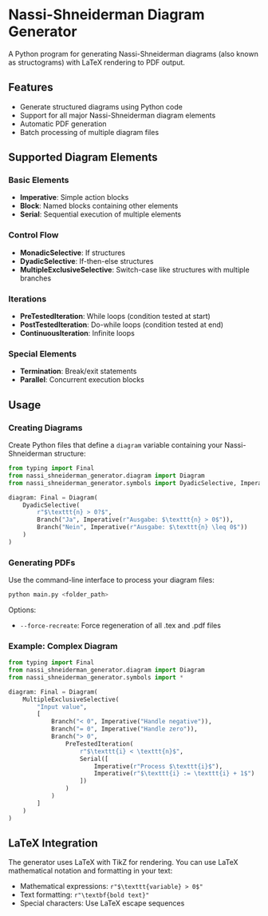 # Nassi-Shneiderman Diagram Generator

A Python program for generating Nassi-Shneiderman diagrams (also known as structograms) with LaTeX rendering to PDF output.

## Features

- Generate structured diagrams using Python code
- Support for all major Nassi-Shneiderman diagram elements
- Automatic PDF generation
- Batch processing of multiple diagram files

## Supported Diagram Elements

### Basic Elements
- **Imperative**: Simple action blocks
- **Block**: Named blocks containing other elements
- **Serial**: Sequential execution of multiple elements

### Control Flow
- **MonadicSelective**: If structures  
- **DyadicSelective**: If-then-else structures
- **MultipleExclusiveSelective**: Switch-case like structures with multiple branches

### Iterations
- **PreTestedIteration**: While loops (condition tested at start)
- **PostTestedIteration**: Do-while loops (condition tested at end)
- **ContinuousIteration**: Infinite loops

### Special Elements
- **Termination**: Break/exit statements
- **Parallel**: Concurrent execution blocks

## Usage

### Creating Diagrams

Create Python files that define a `diagram` variable containing your Nassi-Shneiderman structure:

```python
from typing import Final
from nassi_shneiderman_generator.diagram import Diagram
from nassi_shneiderman_generator.symbols import DyadicSelective, Imperative, Branch

diagram: Final = Diagram(
    DyadicSelective(
        r"$\texttt{n} > 0?$",
        Branch("Ja", Imperative(r"Ausgabe: $\texttt{n} > 0$")),
        Branch("Nein", Imperative(r"Ausgabe: $\texttt{n} \leq 0$"))
    )
)
```

### Generating PDFs

Use the command-line interface to process your diagram files:

```bash
python main.py <folder_path>
```

Options:
- `--force-recreate`: Force regeneration of all .tex and .pdf files

### Example: Complex Diagram

```python
from typing import Final
from nassi_shneiderman_generator.diagram import Diagram
from nassi_shneiderman_generator.symbols import *

diagram: Final = Diagram(
    MultipleExclusiveSelective(
        "Input value",
        [
            Branch("< 0", Imperative("Handle negative")),
            Branch("= 0", Imperative("Handle zero")),
            Branch("> 0", 
                PreTestedIteration(
                    r"$\texttt{i} < \texttt{n}$",
                    Serial([
                        Imperative(r"Process $\texttt{i}$"),
                        Imperative(r"$\texttt{i} := \texttt{i} + 1$")
                    ])
                )
            )
        ]
    )
)
```

## LaTeX Integration

The generator uses LaTeX with TikZ for rendering. You can use LaTeX mathematical notation and formatting in your text:

- Mathematical expressions: `r"$\texttt{variable} > 0$"`
- Text formatting: `r"\textbf{bold text}"`
- Special characters: Use LaTeX escape sequences
